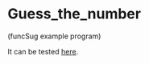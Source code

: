 # Guess_the_number
(funcSug example program)

It can be tested [here](https://cl4cnam.github.io/Guess_the_number/guessTheNumber.html).
